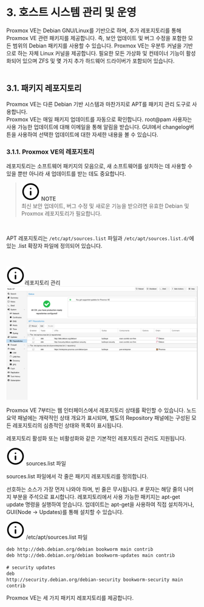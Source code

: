 # 3. 호스트 시스템 관리 및 운영

Proxmox VE는 Debian GNU/Linux를 기반으로 하며, 추가 레포지토리를 통해 Proxmox VE 관련 패키지를 제공합니다. 즉, 보안 업데이트 및 버그 수정을 포함한 모든 범위의 Debian 패키지를 사용할 수 있습니다. Proxmox VE는 우분투 커널을 기반으로 하는 자체 Linux 커널을 제공합니다. 필요한 모든 가상화 및 컨테이너 기능이 활성화되어 있으며 ZFS 및 몇 가지 추가 하드웨어 드라이버가 포함되어 있습니다.<br><br>

<h2>3.1. 패키지 레포지토리</h2>

Proxmox VE는 다른 Debian 기반 시스템과 마찬가지로 <point>APT</point>를 패키지 관리 도구로 사용합니다.<br>
Proxmox VE는 매일 패키지 업데이트를 자동으로 확인합니다. <point>root@pam</point> 사용자는 사용 가능한 업데이트에 대해 이메일을 통해 알림을 받습니다. GUI에서 <point>changelog</point>버튼을 사용하여 선택한 업데이트에 대한 자세한 내용을 볼 수 있습니다.<br>

<h3>3.1.1. Proxmox VE의 레포지토리 </h3>
레포지토리는 소프트웨어 패키지의 모음으로, 새 소프트웨어를 설치하는 데 사용할 수 있을 뿐만 아니라 새 업데이트를 받는 데도 중요합니다.

> ![](../_static/images/alert.svg) <b>NOTE</b><br>
> 최신 보안 업데이트, 버그 수정 및 새로운 기능을 받으려면 유효한 Debian 및 Proxmox 레포지토리가 필요합니다.
<br>

APT 레포지토리는 `/etc/apt/sources.list` 파일과 `/etc/apt/sources.list.d/`에 있는 <point>.list</point> 확장자 파일에 정의되어 있습니다.

<br>

<point>![](../_static/images/alert.svg)레포지토리 관리</point><br>
![](../_static/images/admin_1.png)<br>

Proxmox VE 7부터는 웹 인터페이스에서 레포지토리 상태를 확인할 수 있습니다. 노드 요약 패널에는 개략적인 상태 개요가 표시되며, 별도의 <point>Repository</point> 패널에는 구성된 모든 레포지토리의 심층적인 상태와 목록이 표시됩니다.

레포지토리 활성화 또는 비활성화와 같은 기본적인 레포지토리 관리도 지원됩니다.<br>


<point>![](../_static/images/alert.svg) sources.list 파일</point><br>

<point>sources.list</point> 파일에서 각 줄은 패키지 레포지토리를 정의합니다. 

선호하는 소스가 가장 먼저 나와야 하며, 빈 줄은 무시됩니다. <point>#</point> 문자는 해당 줄의 나머지 부분을 주석으로 표시합니다. 레포지토리에서 사용 가능한 패키지는 <point>apt-get update</point> 명령을 실행하여 얻습니다. 업데이트는 <point>apt-get</point>을 사용하여 직접 설치하거나, GUI(Node → Updates)를 통해 설치할 수 있습니다.<br>

<point>![](../_static/images/alert.svg) /etc/apt/sources.list 파일</point><br>

```
deb http://deb.debian.org/debian bookworm main contrib
deb http://deb.debian.org/debian bookworm-updates main contrib

# security updates
deb 
http://security.debian.org/debian-security bookworm-security main contrib

```
Proxmox VE는 세 가지 패키지 레포지토리를 제공합니다.<br><br>
